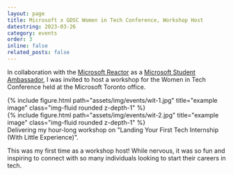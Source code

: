 ```yaml
---
layout: page
title: Microsoft x GDSC Women in Tech Conference, Workshop Host
datestring: 2023-03-26
category: events
order: 3
inline: false
related_posts: false
---
```


In collaboration with the <a href="https://developer.microsoft.com/en-us/reactor/home/index/">Microsoft Reactor</a> as a <a href="https://mvp.microsoft.com/studentambassadors">Microsoft Student Ambassador</a>, I was invited to host a workshop for the Women in Tech Conference held at the Microsoft Toronto office. 

<div class="row justify-content-sm-center">
    <div class="col-sm mt-3 mt-md-0">
        {% include figure.html path="assets/img/events/wit-1.jpg" title="example image" class="img-fluid rounded z-depth-1" %}
    </div>
    <div class="col-sm mt-3 mt-md-0">
        {% include figure.html path="assets/img/events/wit-2.jpg" title="example image" class="img-fluid rounded z-depth-1" %}
    </div>
</div>
<div class="caption">
    Delivering my hour-long workshop on "Landing Your First Tech Internship (With Little Experience)".
</div>

This was my first time as a workshop host! While nervous, it was so fun and inspiring to connect with so many individuals looking to start their careers in tech. 